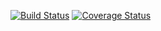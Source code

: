 [![Build Status](https://travis-ci.org/ts123/test-java.png?branch=master)](https://travis-ci.org/ts123/test-java)
[![Coverage Status](https://coveralls.io/repos/ts123/test-java/badge.png?branch=master)](https://coveralls.io/r/ts123/test-java?branch=master)
